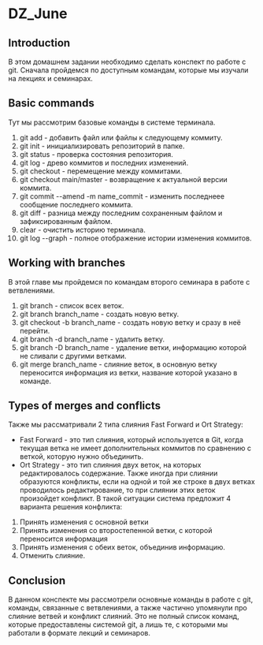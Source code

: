 # DZ_June
## Introduction
В этом домашнем задании необходимо сделать конспект по работе с git.
Сначала пройдемся по доступным командам, которые мы изучали на лекциях и семинарах.
## Basic commands
Тут мы рассмотрим базовые команды в системе терминала.
1. git add - добавить файл или файлы к следующему коммиту.
2. git init - инициализировать репозиторий в папке.
3. git status - проверка состояния репозитория.
4. git log - древо коммитов и последних изменений.
5. git checkout - перемещение между коммитами.
6. git checkout main/master - возвращение к актуальной версии коммита.
7. git commit --amend -m name_commit - изменить последнеее сообщение последнего коммита.
8. git diff - разница между последним сохраненным файлом и зафиксированным файлом.
9. clear - очистить историю терминала.
10. git log --graph - полное отображение истории изменения коммитов.
## Working with branches
В этой главе мы пройдемся по командам второго семинара в работе с ветвлениями.
1. git branch - список всех веток.
2. git branch branch_name - создать новую ветку.
3. git checkout -b branch_name - создать новую ветку и сразу в неё перейти.
4. git branch -d branch_name - удалить ветку.
5. git branch -D branch_name - удаление ветки, информацию которой не сливали с другими ветками.
6. git merge branch_name - слияние веток, в основную ветку переносится информация из ветки, название которой указано в команде.
## Types of merges and conflicts
Также мы рассматривали 2 типа слияния Fast Forward и Ort Strategy:
* Fast Forward - это тип слияния, который используется в Git, когда текущая ветка не имеет дополнительных коммитов по сравнению с веткой, которую нужно объединить.
* Ort Strategy - это тип слияния двух веток, на которых редактировалось содержание.
Также иногда при слиянии образуются конфликты, если на одной и той же строке в двух ветках проводилось редактирование, то при слиянии этих веток произойдет конфликт. В такой ситуации система предложит 4 варианта решения конфликта:
1. Принять изменения с основной ветки
2. Принять изменения со второстепенной ветки, с которой переносится информация
3. Принять изменения с обеих веток, объединив информацию.
4. Отменить слияние.
## Conclusion
В данном конспекте мы рассмотрели основные команды в работе с git, команды, связанные с ветвлениями, а также частично упомянули про слияние ветвей и конфликт слияний.
Это не полный список команд, которые предоставлены системой git, а лишь те, с которыми мы работали в формате лекций и семинаров.